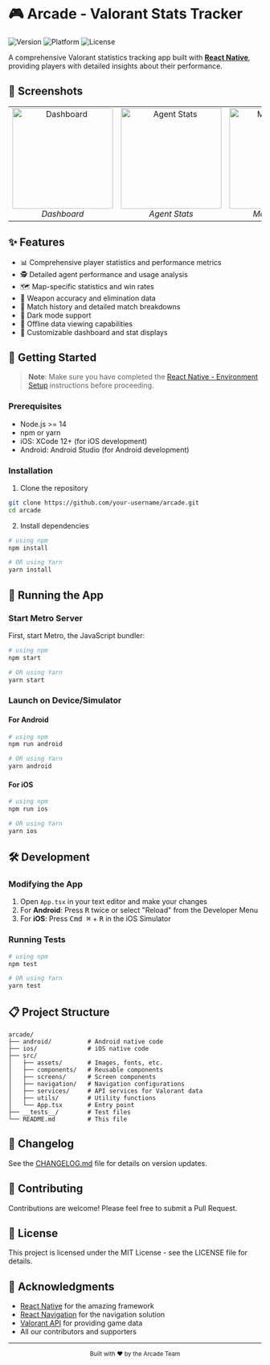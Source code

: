 # 🎮 Arcade - Valorant Stats Tracker

![Version](https://img.shields.io/badge/version-2.1.1-blue)
![Platform](https://img.shields.io/badge/platform-iOS%20%7C%20Android-green)
![License](https://img.shields.io/badge/license-MIT-yellow)

A comprehensive Valorant statistics tracking app built with [**React Native**](https://reactnative.dev), providing players with detailed insights about their performance.

## 📱 Screenshots

<div align="center">
  <table>
    <tr>
      <td align="center">
        <img src="[ADD_SCREENSHOT_URL_HERE]" width="200" alt="Dashboard"/>
        <br />
        <em>Dashboard</em>
      </td>
      <td align="center">
        <img src="[ADD_SCREENSHOT_URL_HERE]" width="200" alt="Agent Stats"/>
        <br />
        <em>Agent Stats</em>
      </td>
      <td align="center">
        <img src="[ADD_SCREENSHOT_URL_HERE]" width="200" alt="Match History"/>
        <br />
        <em>Match History</em>
      </td>
    </tr>
  </table>
</div>

## ✨ Features

- 📊 Comprehensive player statistics and performance metrics
- 🕵️ Detailed agent performance and usage analysis
- 🗺️ Map-specific statistics and win rates
- 🔫 Weapon accuracy and elimination data
- 📜 Match history and detailed match breakdowns
- 🌙 Dark mode support
- 🔄 Offline data viewing capabilities
- 🎨 Customizable dashboard and stat displays

## 🚀 Getting Started

>**Note**: Make sure you have completed the [React Native - Environment Setup](https://reactnative.dev/docs/environment-setup) instructions before proceeding.

### Prerequisites

- Node.js >= 14
- npm or yarn
- iOS: XCode 12+ (for iOS development)
- Android: Android Studio (for Android development)

### Installation

1. Clone the repository
```bash
git clone https://github.com/your-username/arcade.git
cd arcade
```

2. Install dependencies
```bash
# using npm
npm install

# OR using Yarn
yarn install
```

## 📱 Running the App

### Start Metro Server

First, start Metro, the JavaScript bundler:

```bash
# using npm
npm start

# OR using Yarn
yarn start
```

### Launch on Device/Simulator

#### For Android

```bash
# using npm
npm run android

# OR using Yarn
yarn android
```

#### For iOS

```bash
# using npm
npm run ios

# OR using Yarn
yarn ios
```

## 🛠️ Development

### Modifying the App

1. Open `App.tsx` in your text editor and make your changes
2. For **Android**: Press <kbd>R</kbd> twice or select "Reload" from the Developer Menu
3. For **iOS**: Press <kbd>Cmd ⌘</kbd> + <kbd>R</kbd> in the iOS Simulator

### Running Tests

```bash
# using npm
npm test

# OR using Yarn
yarn test
```

## 📋 Project Structure

```
arcade/
├── android/          # Android native code
├── ios/              # iOS native code
├── src/
│   ├── assets/       # Images, fonts, etc.
│   ├── components/   # Reusable components
│   ├── screens/      # Screen components
│   ├── navigation/   # Navigation configurations
│   ├── services/     # API services for Valorant data
│   ├── utils/        # Utility functions
│   └── App.tsx       # Entry point
├── __tests__/        # Test files
└── README.md         # This file
```

## 📝 Changelog

See the [CHANGELOG.md](CHANGELOG.md) file for details on version updates.

## 🤝 Contributing

Contributions are welcome! Please feel free to submit a Pull Request.

## 📄 License

This project is licensed under the MIT License - see the LICENSE file for details.

## 🙏 Acknowledgments

- [React Native](https://reactnative.dev) for the amazing framework
- [React Navigation](https://reactnavigation.org) for the navigation solution
- [Valorant API](https://valorant-api.com) for providing game data
- All our contributors and supporters

---

<div align="center">
  <sub>Built with ❤️ by the Arcade Team</sub>
</div>

